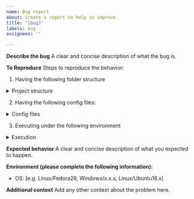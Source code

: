 ```yaml
---
name: Bug report
about: Create a report to help us improve
title: "[bug]"
labels: bug
assignees: ''

---
```


**Describe the bug**
A clear and concise description of what the bug is.

**To Reproduce**
Steps to reproduce the behavior:

1. Having the following folder structure

<!-- Describe or use the command `$ tree -v` and paste below -->

<details>
<summary> Project structure </summary>

```bash

# /path/
# ...../folder/...
# please provide your folder structure here

```
</details>

2. Having the following config files:

<!-- Please adjust if you are using different files and formats! -->

<details>
<summary> Config files </summary>

**/path/.env**
```bash
Your .env content here
```
</details>

3. Executing under the following environment

<details>
<summary> Execution </summary>

```bash
# other commands and details?
# virtualenv activation?

$ python /path/src/app.py
```

</details>

**Expected behavior**
A clear and concise description of what you expected to happen.


**Environment (please complete the following information):**
 - OS: [e.g. Linux/Fedora29, Windows/x.x.x, Linux/Ubuntu16.x]

**Additional context**
Add any other context about the problem here.
